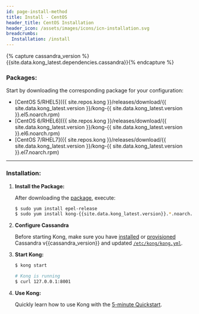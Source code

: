 ```yaml
---
id: page-install-method
title: Install - CentOS
header_title: CentOS Installation
header_icon: /assets/images/icons/icn-installation.svg
breadcrumbs:
  Installation: /install
---
```


{% capture cassandra_version %}{{site.data.kong_latest.dependencies.cassandra}}{% endcapture %}

### Packages:

Start by downloading the corresponding package for your configuration:

- [CentOS 5/RHEL5]({{ site.repos.kong }}/releases/download/{{ site.data.kong_latest.version }}/kong-{{ site.data.kong_latest.version }}.el5.noarch.rpm)
- [CentOS 6/RHEL6]({{ site.repos.kong }}/releases/download/{{ site.data.kong_latest.version }}/kong-{{ site.data.kong_latest.version }}.el6.noarch.rpm)
- [CentOS 7/RHEL7]({{ site.repos.kong }}/releases/download/{{ site.data.kong_latest.version }}/kong-{{ site.data.kong_latest.version }}.el7.noarch.rpm)

----

### Installation:

1. **Install the Package:**

    After downloading the [package](#packages), execute:

    ```bash
    $ sudo yum install epel-release
    $ sudo yum install kong-{{site.data.kong_latest.version}}.*.noarch.rpm --nogpgcheck
    ```

2. **Configure Cassandra**

    Before starting Kong, make sure you have [installed](http://www.apache.org/dyn/closer.cgi?path=/cassandra/{{cassandra_version}}/apache-cassandra-{{cassandra_version}}-bin.tar.gz) or [provisioned](http://kongdb.org) Cassandra v{{cassandra_version}} and updated [`/etc/kong/kong.yml`](/docs/{{site.data.kong_latest.release}}/configuration/#databases_available.*).

3. **Start Kong:**

    ```bash
    $ kong start

    # Kong is running
    $ curl 127.0.0.1:8001
    ```

4. **Use Kong:**

    Quickly learn how to use Kong with the [5-minute Quickstart](/docs/{{site.data.kong_latest.release}}/getting-started/quickstart).
